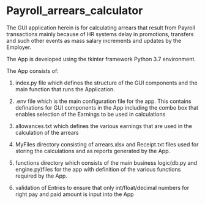 # Payroll_arrears_calculator
The GUI application herein is for calculating arrears that result from Payroll transactions
mainly because of HR systems delay in promotions, transfers and such other events as mass salary
increments and updates by the Employer.

The App is developed using the tkinter framework Python 3.7 environment.

The App consists of:
1.   index.py file which defines the structure of the GUI components and the main function that runs the Application.
 
2.   .env file which is the main configuration file for the app. This contains definations for GUI components in the App
     including the combo box that enables selection of the Earnings to be used in calculations
 
3.   allowances.txt which defines the various earnings that are used in the calculation of the arrears

4.   MyFiles directory consisting of arrears.xlsx and Receipt.txt files used for storing the calculations and as reports
     generated by the App.
      
5.   functions directory which consists of the main business logic(db.py and engine.py)files for the app with definition of 
     the various functions required by the App.
     
6.   validation of Entries to ensure that only int/float/decimal numbers for right pay and paid amount is input into the App
     

 
 
 
